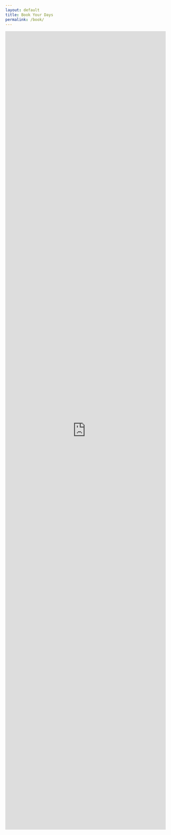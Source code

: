 ```yaml
---
layout: default
title: Book Your Days
permalink: /book/
---
```


<iframe src="https://docs.google.com/forms/d/e/1FAIpQLSd23Gy_U_8hk7e0RjW__snm84XqX3Xdc7nYPkqLPlkG4NyTuQ/viewform?embedded=true" onload="self.scrollTo(0,0)" width="100%" height="2500" frameborder="0" marginheight="0" marginwidth="0">Loading...</iframe>

